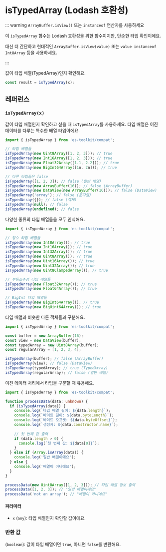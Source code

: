 # isTypedArray (Lodash 호환성)

::: warning `ArrayBuffer.isView()` 또는 `instanceof` 연산자를 사용하세요

이 `isTypedArray` 함수는 Lodash 호환성을 위한 함수이지만, 단순한 타입 확인이에요.

대신 더 간단하고 현대적인 `ArrayBuffer.isView(value)` 또는 `value instanceof Int8Array` 등을 사용하세요.

:::

값이 타입 배열(TypedArray)인지 확인해요.

```typescript
const result = isTypedArray(x);
```

## 레퍼런스

### `isTypedArray(x)`

값이 타입 배열인지 확인하고 싶을 때 `isTypedArray`를 사용하세요. 타입 배열은 이진 데이터를 다루는 특수한 배열 타입이에요.

```typescript
import { isTypedArray } from 'es-toolkit/compat';

// 타입 배열들
isTypedArray(new Uint8Array([1, 2, 3])); // true
isTypedArray(new Int16Array([1, 2, 3])); // true
isTypedArray(new Float32Array([1.1, 2.2])); // true
isTypedArray(new BigInt64Array([1n, 2n])); // true

// 다른 타입들은 false
isTypedArray([1, 2, 3]); // false (일반 배열)
isTypedArray(new ArrayBuffer(16)); // false (ArrayBuffer)
isTypedArray(new DataView(new ArrayBuffer(16))); // false (DataView)
isTypedArray('array'); // false (문자열)
isTypedArray({}); // false (객체)
isTypedArray(null); // false
isTypedArray(undefined); // false
```

다양한 종류의 타입 배열들을 모두 인식해요.

```typescript
import { isTypedArray } from 'es-toolkit/compat';

// 정수 타입 배열들
isTypedArray(new Int8Array()); // true
isTypedArray(new Int16Array()); // true  
isTypedArray(new Int32Array()); // true
isTypedArray(new Uint8Array()); // true
isTypedArray(new Uint16Array()); // true
isTypedArray(new Uint32Array()); // true
isTypedArray(new Uint8ClampedArray()); // true

// 부동소수점 타입 배열들
isTypedArray(new Float32Array()); // true
isTypedArray(new Float64Array()); // true

// BigInt 타입 배열들
isTypedArray(new BigInt64Array()); // true
isTypedArray(new BigUint64Array()); // true
```

타입 배열과 비슷한 다른 객체들과 구분해요.

```typescript
import { isTypedArray } from 'es-toolkit/compat';

const buffer = new ArrayBuffer(16);
const view = new DataView(buffer);
const typedArray = new Uint8Array(buffer);
const regularArray = [1, 2, 3, 4];

isTypedArray(buffer); // false (ArrayBuffer)
isTypedArray(view); // false (DataView)
isTypedArray(typedArray); // true (TypedArray)
isTypedArray(regularArray); // false (일반 배열)
```

이진 데이터 처리에서 타입을 구분할 때 유용해요.

```typescript
import { isTypedArray } from 'es-toolkit/compat';

function processData(data: unknown) {
  if (isTypedArray(data)) {
    console.log(`타입 배열 길이: ${data.length}`);
    console.log(`바이트 길이: ${data.byteLength}`);
    console.log(`바이트 오프셋: ${data.byteOffset}`);
    console.log(`생성자: ${data.constructor.name}`);
    
    // 첫 번째 값 출력
    if (data.length > 0) {
      console.log(`첫 번째 값: ${data[0]}`);
    }
  } else if (Array.isArray(data)) {
    console.log('일반 배열이에요');
  } else {
    console.log('배열이 아니에요');
  }
}

processData(new Uint8Array([1, 2, 3])); // 타입 배열 정보 출력
processData([1, 2, 3]); // "일반 배열이에요"
processData('not an array'); // "배열이 아니에요"
```

#### 파라미터

- `x` (`any`): 타입 배열인지 확인할 값이에요.

### 반환 값

(`boolean`): 값이 타입 배열이면 `true`, 아니면 `false`를 반환해요.